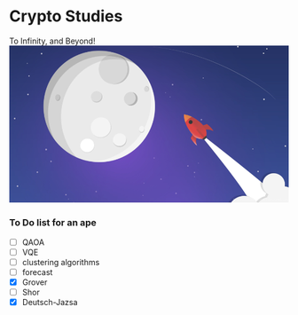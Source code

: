 # Crypto Studies
To Infinity, and Beyond!
![To Infinity, and Beyond!](./image/moon.png)

### To Do list for an ape
- [ ] QAOA
- [ ] VQE
- [ ] clustering algorithms
- [ ] forecast
- [x] Grover
- [ ] Shor
- [x] Deutsch-Jazsa